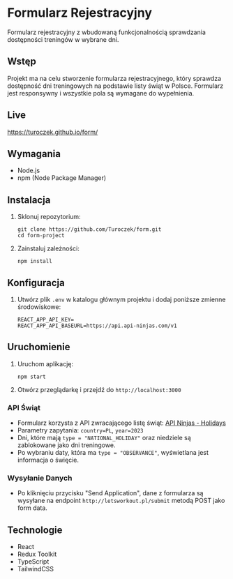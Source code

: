 # Formularz Rejestracyjny

Formularz rejestracyjny z wbudowaną funkcjonalnością sprawdzania dostępności treningów w wybrane dni.

## Wstęp
Projekt ma na celu stworzenie formularza rejestracyjnego, który sprawdza dostępność dni treningowych na podstawie listy świąt w Polsce. Formularz jest responsywny i wszystkie pola są wymagane do wypełnienia.

## Live
https://turoczek.github.io/form/

## Wymagania
- Node.js
- npm (Node Package Manager)

## Instalacja

1. Sklonuj repozytorium:
    ```
    git clone https://github.com/Turoczek/form.git
    cd form-project
    ```

2. Zainstaluj zależności:
    ```
    npm install
    ```

## Konfiguracja

1. Utwórz plik `.env` w katalogu głównym projektu i dodaj poniższe zmienne środowiskowe:
    ```env
    REACT_APP_API_KEY=
    REACT_APP_API_BASEURL=https://api.api-ninjas.com/v1
    ```

## Uruchomienie

1. Uruchom aplikację:
    ```
    npm start
    ```

2. Otwórz przeglądarkę i przejdź do `http://localhost:3000`

### API Świąt
- Formularz korzysta z API zwracającego listę świąt: [API Ninjas - Holidays](https://api-ninjas.com/api/holidays)
- Parametry zapytania: `country=PL`, `year=2023`
- Dni, które mają `type = "NATIONAL_HOLIDAY"` oraz niedziele są zablokowane jako dni treningowe.
- Po wybraniu daty, która ma `type = "OBSERVANCE"`, wyświetlana jest informacja o święcie.

### Wysyłanie Danych
- Po kliknięciu przycisku "Send Application", dane z formularza są wysyłane na endpoint `http://letsworkout.pl/submit` metodą POST jako form data.

## Technologie

- React
- Redux Toolkit
- TypeScript
- TailwindCSS